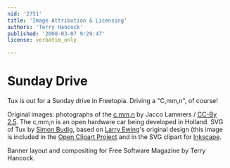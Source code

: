 ```yaml
---
nid: '2751'
title: 'Image Attribution & Licensing'
authors: 'Terry Hancock'
published: '2008-03-07 9:29:47'
license: verbatim_only

---
```

# Sunday Drive

Tux is out for a Sunday drive in Freetopia. Driving a "C,mm,n", of course!

Original images: photographs of the [c,mm,n](http://www.cmmn.org) by Jacco Lammers / [CC-By 2.5](http://creativecommons.org/licenses/by/2.5). The c,mm,n is an open hardware car being developed in Holland. SVG of Tux by [Simon Budig](http://www.home.unix-ag.org/simon/), based on [Larry Ewing](http://www.isc.tamu.edu/~lewing/)'s original design (this image is included in the [Open Clipart Project](http://www.openclipart.org) and in the SVG clipart for [Inkscape](http://www.inkscape.org).

Banner layout and compositing for Free Software Magazine by Terry Hancock.
